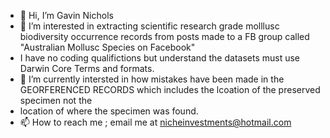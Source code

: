 - 👋 Hi, I’m Gavin Nichols
- 👀 I’m interested in extracting scientific research grade molllusc biodiversity occurrence records from posts made to a FB group called "Australian Mollusc Species on Facebook"
- I have no coding qualifictions but understand the datasets must use Darwin Core Terms and formats. 
- 🌱 I’m currently intersted in how mistakes have been made in the GEORFERENCED RECORDS which includes the lcoation of the preserved specimen not the 
- location of where the specimen was found.
- 📫 How to reach me ; email me at nicheinvestments@hotmail.com
